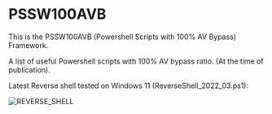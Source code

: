 # PSSW100AVB

This is the PSSW100AVB (Powershell Scripts with 100% AV Bypass) Framework.

A list of useful Powershell scripts with 100% AV bypass ratio. (At the time of publication).


Latest Reverse shell tested on Windows 11 (ReverseShell_2022_03.ps1):

![REVERSE_SHELL](https://user-images.githubusercontent.com/62064939/159348221-b015aa17-87dc-4b88-9aab-049ff682a57d.jpg)
